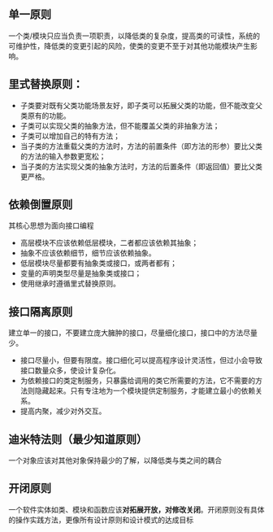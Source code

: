 ## 单一原则

一个类/模块只应当负责一项职责，以降低类的复杂度，提高类的可读性，系统的可维护性，降低类的变更引起的风险，使类的变更不至于对其他功能模块产生影响。

## 里式替换原则：

* 子类要对既有父类功能场景友好，即子类可以拓展父类的功能，但不能改变父类原有的功能。
* 子类可以实现父类的抽象方法，但不能覆盖父类的非抽象方法；
* 子类可以增加自己的特有方法；
* 当子类的方法重载父类的方法时，方法的前置条件（即方法的形参）要比父类的方法的输入参数更宽松；
* 当子类的方法实现父类的抽象方法时，方法的后置条件（即返回值）要比父类更严格。

## 依赖倒置原则

其核心思想为面向接口编程

* 高层模块不应该依赖低层模块，二者都应该依赖其抽象；
* 抽象不应该依赖细节，细节应该依赖抽象。
* 低层模块尽量都要有抽象类或接口，或两者都有；
* 变量的声明类型尽量是抽象类或接口；
* 使用继承时遵循里式替换原则。

## 接口隔离原则

建立单一的接口，不要建立庞大臃肿的接口，尽量细化接口，接口中的方法尽量少。

* 接口尽量小，但要有限度。接口细化可以提高程序设计灵活性，但过小会导致接口数量众多，使设计复杂化。
* 为依赖接口的类定制服务，只暴露给调用的类它所需要的方法，它不需要的方法则隐藏起来。只有专注地为一个模块提供定制服务，才能建立最小的依赖关系。
* 提高内聚，减少对外交互。

## 迪米特法则（最少知道原则）

一个对象应该对其他对象保持最少的了解，以降低类与类之间的耦合

## 开闭原则

一个软件实体如类、模块和函数应该**对拓展开放，对修改关闭**。开闭原则没有具体的操作实践方法，更像所有设计原则和设计模式的达成目标